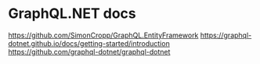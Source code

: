 # GraphQL.NET docs

https://github.com/SimonCropp/GraphQL.EntityFramework
https://graphql-dotnet.github.io/docs/getting-started/introduction
https://github.com/graphql-dotnet/graphql-dotnet